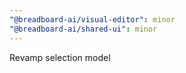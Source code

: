 ```yaml
---
"@breadboard-ai/visual-editor": minor
"@breadboard-ai/shared-ui": minor
---
```


Revamp selection model

